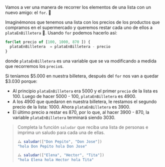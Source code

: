 Vamos a ver una manera de recorrer los elementos de una lista con un nuevo amigo: el  `for`. :muscle:

Imaginémonos que tenemos una lista con los precios de los productos que compramos en el supermercado y queremos restar cada uno de ellos a `plataEnBilletera` :money_with_wings:. Usando `for` podemos hacerlo así:

```javascript
for(let precio of [100, 1000, 870 ]) {
  plataEnBilletera  = plataEnBilletera - precio
}

```
donde `plataEnBilletera` es una variable que se va modificando a medida que recorremos los `precio`s.

Si teníamos $5.000 en nuestra billetera, después del `for` nos van a quedar $3.030 porque:

* Al principio `plataEnBilletera` era 5000 y el primer `precio` de la lista es 100. Luego de hacer 5000 - 100, `plataEnBilletera` es 4900.
* A los 4900 que quedaron en nuestra billetera, le restamos el segundo precio de la lista: 1000. Ahora `plataEnBilletera` es 3900.
* El último precio a restar es 870, por lo que, al hacer 3900 - 870, la variable `plataEnBilletera` terminará siendo 3030.

> Completa la función `saludar` que reciba una lista de personas e imprima un saludo para cada una de ellas.
> 
> ```javascript 
>ム saludar(["Don Pepito", "Don Jose"]) 
> "hola Don Pepito hola Don Jose"
> 
>ム saludar(["Elena", "Hector", "Tita"]) 
> "hola Elena hola Hector hola Tita" 
>```
